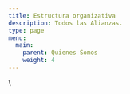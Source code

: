 ```yaml
---
title: Estructura organizativa
description: Todos las Alianzas.
type: page
menu:
  main:
    parent: Quienes Somos
    weight: 4
---
```

\

